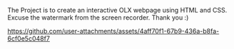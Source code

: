 The Project is to create an interactive OLX webpage using HTML and CSS. Excuse the watermark from the screen recorder. Thank you :)


https://github.com/user-attachments/assets/4aff70f1-67b9-436a-b8fa-6cf0e5c048f7

